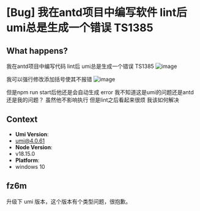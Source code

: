 # [Bug] 我在antd项目中编写软件 lint后 umi总是生成一个错误 TS1385

<!--
感谢您向我们反馈问题，为了高效的解决问题，我们期望你能提供以下信息：
-->

## What happens?

<!-- A clear and concise description of what the bug is. -->
<!-- 清晰的描述下遇到的问题。-->

我在antd项目中编写代码 lint后 umi总是生成一个错误 TS1385
![image](https://user-images.githubusercontent.com/50364169/227155877-e7d72626-5ddc-4e3e-9cd7-89e5550173c9.png)

我可以强行修改添加括号使其不报错
![image](https://user-images.githubusercontent.com/50364169/227155018-fb77837a-9421-4cc8-b599-8ce4b71f4c93.png)

但是npm run start后他还是会自动生成 error
我不知道这是umi的问题还是antd还是我的问题？
虽然他不影响执行 但是lint之后看起来很烦
我该如何解决

## Context

- **Umi Version**:
- umi@4.0.61
- **Node Version**:
- v18.15.0
- **Platform**:
- windows 10

## fz6m

升级下 umi 版本，这个版本有个类型问题，很抱歉。
